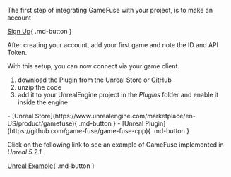 The first step of integrating GameFuse with your project, is to make an account

[Sign Up](https://gamefuse.co/users/sign_up){ .md-button }

After creating your account, add your first game and note the ID and API Token.

With this setup, you can now connect via your game client.

1. download the Plugin from the Unreal Store or GitHub
2. unzip the code
3. add it to your UnrealEngine project in the *Plugins* folder and enable it
   inside the engine

<div class="grid cards" markdown>
- [Unreal Store](https://www.unrealengine.com/marketplace/en-US/product/gamefuse){ .md-button }
- [Unreal Plugin](https://github.com/game-fuse/game-fuse-cpp){ .md-button }
</div>

Click on the following link to see an example of GameFuse implemented in
*Unreal 5.2.1*.

[Unreal Example](https://github.com/game-fuse/game-fuse-unreal-example){ .md-button }
